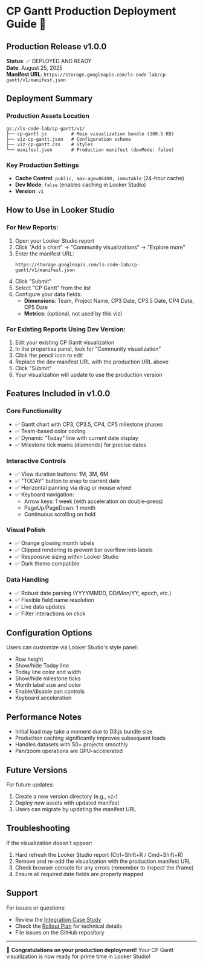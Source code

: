 # CP Gantt Production Deployment Guide 🚀

## Production Release v1.0.0

**Status**: ✅ DEPLOYED AND READY  
**Date**: August 25, 2025  
**Manifest URL**: `https://storage.googleapis.com/ls-code-lab/cp-gantt/v1/manifest.json`

## Deployment Summary

### Production Assets Location
```
gs://ls-code-lab/cp-gantt/v1/
├── cp-gantt.js         # Main visualization bundle (300.5 KB)
├── viz-cp-gantt.json   # Configuration schema
├── viz-cp-gantt.css    # Styles
└── manifest.json       # Production manifest (devMode: false)
```

### Key Production Settings
- **Cache Control**: `public, max-age=86400, immutable` (24-hour cache)
- **Dev Mode**: `false` (enables caching in Looker Studio)
- **Version**: `v1`

## How to Use in Looker Studio

### For New Reports:
1. Open your Looker Studio report
2. Click "Add a chart" → "Community visualizations" → "Explore more"
3. Enter the manifest URL:
   ```
   https://storage.googleapis.com/ls-code-lab/cp-gantt/v1/manifest.json
   ```
4. Click "Submit"
5. Select "CP Gantt" from the list
6. Configure your data fields:
   - **Dimensions**: Team, Project Name, CP3 Date, CP3.5 Date, CP4 Date, CP5 Date
   - **Metrics**: (optional, not used by this viz)

### For Existing Reports Using Dev Version:
1. Edit your existing CP Gantt visualization
2. In the properties panel, look for "Community visualization"
3. Click the pencil icon to edit
4. Replace the dev manifest URL with the production URL above
5. Click "Submit"
6. Your visualization will update to use the production version

## Features Included in v1.0.0

### Core Functionality
- ✅ Gantt chart with CP3, CP3.5, CP4, CP5 milestone phases
- ✅ Team-based color coding
- ✅ Dynamic "Today" line with current date display
- ✅ Milestone tick marks (diamonds) for precise dates

### Interactive Controls
- ✅ View duration buttons: 1M, 3M, 6M
- ✅ "TODAY" button to snap to current date
- ✅ Horizontal panning via drag or mouse wheel
- ✅ Keyboard navigation:
  - Arrow keys: 1 week (with acceleration on double-press)
  - PageUp/PageDown: 1 month
  - Continuous scrolling on hold

### Visual Polish
- ✅ Orange glowing month labels
- ✅ Clipped rendering to prevent bar overflow into labels
- ✅ Responsive sizing within Looker Studio
- ✅ Dark theme compatible

### Data Handling
- ✅ Robust date parsing (YYYYMMDD, DD/Mon/YY, epoch, etc.)
- ✅ Flexible field name resolution
- ✅ Live data updates
- ✅ Filter interactions on click

## Configuration Options

Users can customize via Looker Studio's style panel:
- Row height
- Show/hide Today line
- Today line color and width
- Show/hide milestone ticks
- Month label size and color
- Enable/disable pan controls
- Keyboard acceleration

## Performance Notes

- Initial load may take a moment due to D3.js bundle size
- Production caching significantly improves subsequent loads
- Handles datasets with 50+ projects smoothly
- Pan/zoom operations are GPU-accelerated

## Future Versions

For future updates:
1. Create a new version directory (e.g., `v2/`)
2. Deploy new assets with updated manifest
3. Users can migrate by updating the manifest URL

## Troubleshooting

If the visualization doesn't appear:
1. Hard refresh the Looker Studio report (Ctrl+Shift+R / Cmd+Shift+R)
2. Remove and re-add the visualization with the production manifest URL
3. Check browser console for any errors (remember to inspect the iframe)
4. Ensure all required date fields are properly mapped

## Support

For issues or questions:
- Review the [Integration Case Study](./LOOKER_STUDIO_INTEGRATION_CASE_STUDY.md)
- Check the [Rollout Plan](./ROLLOUT_PLAN.md) for technical details
- File issues on the GitHub repository

---

🎉 **Congratulations on your production deployment!** Your CP Gantt visualization is now ready for prime time in Looker Studio!
